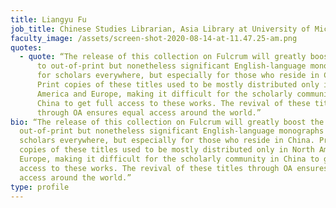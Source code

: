```yaml
---
title: Liangyu Fu
job_title: Chinese Studies Librarian, Asia Library at University of Michigan
faculty_image: /assets/screen-shot-2020-08-14-at-11.47.25-am.png
quotes:
  - quote: “The release of this collection on Fulcrum will greatly boost the access
      to out-of-print but nonetheless significant English-language monographs
      for scholars everywhere, but especially for those who reside in China.
      Print copies of these titles used to be mostly distributed only in North
      America and Europe, making it difficult for the scholarly community in
      China to get full access to these works. The revival of these titles
      through OA ensures equal access around the world.”
bio: “The release of this collection on Fulcrum will greatly boost the access to
  out-of-print but nonetheless significant English-language monographs for
  scholars everywhere, but especially for those who reside in China. Print
  copies of these titles used to be mostly distributed only in North America and
  Europe, making it difficult for the scholarly community in China to get full
  access to these works. The revival of these titles through OA ensures equal
  access around the world.”
type: profile
---
```

